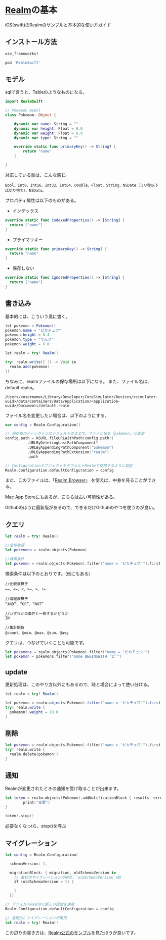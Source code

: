 
# [Realm](https://realm.io/jp/ "Realm")の基本

iOS(swift)のRealmのサンプルと基本的な使い方ガイド

## インストール方法

```ruby
use_frameworks!  

pod 'RealmSwift'
```

## モデル

sqlで言うと、Tableのようなものになる。

```swift
import RealmSwift

// Pokemon model
class Pokemon: Object {

    dynamic var name: String = ""
    dynamic var height: Float = 0.0
    dynamic var weight: Float = 0.0
    dynamic var type: String = ""

    override static func primaryKey() -> String? {
        return "name"
    }

}
```

対応している型は、こんな感じ。

```
Bool、Int8、Int16、Int32、Int64、Double、Float、String、NSDate（ミリ秒以下は切り捨て）、NSData。
```

プロパティ属性は以下のものがある。

- インデックス

```swift
override static func indexedProperties() -> [String] {
  return ["name"]
}
```

- プライマリキー

```swift
override static func primaryKey() -> String? {
  return "name"
}
```

- 保存しない

```swift
override static func ignoredProperties() -> [String] {
  return ["name"]
}
```

## 書き込み

基本的には、こういう風に書く。

```java
let pokemon = Pokemon()
pokemon.name = "ピカチュウ"
pokemon.height = 0.4
pokemon.type = "でんき"
pokemon.weight = 6.0

let realm = try! Realm()

try! realm.write({ () -> Void in
  realm.add(pokemon)
})
```

ちなみに、realmファイルの保存場所は以下になる。
また、ファイル名は、default.realm。

```
/Users/<username>/Library/Developer/CoreSimulator/Devices/<simulator-uuid>/data/Containers/Data/Application/<application-uuid>/Documents/default.realm
```

ファイル名を変更したい場合は、以下のようにする。

```swift
var config = Realm.Configuration()

// 保存先のディレクトリはデフォルトのままで、ファイル名を「pokemon」に変更
config.path = NSURL.fileURLWithPath(config.path!)
          .URLByDeletingLastPathComponent?
          .URLByAppendingPathComponent("pokemon")
          .URLByAppendingPathExtension("realm")
          .path

// ConfigurationオブジェクトをデフォルトRealmで使用するように設定
Realm.Configuration.defaultConfiguration = config
```

また、このファイルは、「[Realm Browser](https://github.com/realm/realm-browser-osx/releases)」 を使えば、中身を見ることができる。

Mac App Storeにもあるが、こちらは古い可能性がある。

Githubのほうに最新版があるので、できるだけGithubのやつを使うのが良い。

## クエリ

```swift
let realm = try! Realm()

//全件取得
let pokemons = realm.objects(Pokemon)

//検索条件
let pokemon = realm.objects(Pokemon).filter("name = 'ピカチュウ'").first
```

検索条件は以下のとおりです。(他にもある)

```
//比較演算子
==、<=、<、>=、>、!=

//論理演算子
“AND”、“OR”、“NOT”

//いずれかの条件と一致するかどうか
IN

//集計関数
@count、@min、@max、@sum、@avg
```

クエリは、つなげていくことも可能です。

```swift
let pokemons = realm.objects(Pokemon).filter("name = 'ピカチュウ'")
let pokemon = pokemons.filter("name BEGINSWITH 'ピ'")
```

## update

更新処理は、このやり方以外にもあるので、時と場合によって使い分ける。

```java
let realm = try! Realm()

let pokemon = realm.objects(Pokemon).filter("name = 'ピカチュウ'").first
try! realm.write {
  pokemon?.weight = 10.0
}
```

## 削除

```swift
let pokemon = realm.objects(Pokemon).filter("name = 'ピカチュウ'").first
try! realm.write {
  realm.delete(pokemon!)
}
```

## 通知

Realmが変更されたときの通知を受け取ることが出来ます。

```swift
let token = realm.objects(Pokemon).addNotificationBlock { results, error in
        print("変更")
}

token!.stop()
```
必要なくなっtら、stop()を呼ぶ

## マイグレーション

```swift
let config = Realm.Configuration(

  schemaVersion: 1,

  migrationBlock: { migration, oldSchemaVersion in
    // 最初のマイグレーションの場合、`oldSchemaVersion`は0
    if (oldSchemaVersion < 1) {

    }
  })

// デフォルトRealmに新しい設定を適用
Realm.Configuration.defaultConfiguration = config

// 自動的にマイグレーションが実行
let realm = try! Realm()
```

この辺りの書き方は、[Realm公式のサンプル](https://github.com/realm/realm-cocoa/tree/master/examples/ios/swift-2.1.1/Migration
)を見たほうが良いです。
